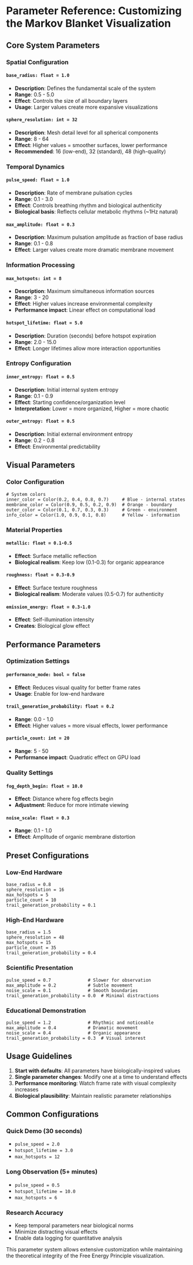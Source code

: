 # Parameter Reference: Customizing the Markov Blanket Visualization

## Core System Parameters

### Spatial Configuration

#### `base_radius: float = 1.0`
- **Description**: Defines the fundamental scale of the system  
- **Range**: 0.5 - 5.0  
- **Effect**: Controls the size of all boundary layers  
- **Usage**: Larger values create more expansive visualizations  

#### `sphere_resolution: int = 32`
- **Description**: Mesh detail level for all spherical components  
- **Range**: 8 - 64  
- **Effect**: Higher values = smoother surfaces, lower performance  
- **Recommended**: 16 (low-end), 32 (standard), 48 (high-quality)  

### Temporal Dynamics

#### `pulse_speed: float = 1.0`
- **Description**: Rate of membrane pulsation cycles  
- **Range**: 0.1 - 3.0  
- **Effect**: Controls breathing rhythm and biological authenticity  
- **Biological basis**: Reflects cellular metabolic rhythms (~1Hz natural)  

#### `max_amplitude: float = 0.3`
- **Description**: Maximum pulsation amplitude as fraction of base radius  
- **Range**: 0.1 - 0.8  
- **Effect**: Larger values create more dramatic membrane movement  

### Information Processing

#### `max_hotspots: int = 8`
- **Description**: Maximum simultaneous information sources  
- **Range**: 3 - 20  
- **Effect**: Higher values increase environmental complexity  
- **Performance impact**: Linear effect on computational load  

#### `hotspot_lifetime: float = 5.0`
- **Description**: Duration (seconds) before hotspot expiration  
- **Range**: 2.0 - 15.0  
- **Effect**: Longer lifetimes allow more interaction opportunities  

### Entropy Configuration

#### `inner_entropy: float = 0.5`
- **Description**: Initial internal system entropy  
- **Range**: 0.1 - 0.9  
- **Effect**: Starting confidence/organization level  
- **Interpretation**: Lower = more organized, Higher = more chaotic  

#### `outer_entropy: float = 0.5`
- **Description**: Initial external environment entropy  
- **Range**: 0.2 - 0.8  
- **Effect**: Environmental predictability  

## Visual Parameters

### Color Configuration

```gdscript
# System colors
inner_color = Color(0.2, 0.4, 0.8, 0.7)     # Blue - internal states
membrane_color = Color(0.9, 0.5, 0.2, 0.9)  # Orange - boundary
outer_color = Color(0.1, 0.7, 0.3, 0.3)     # Green - environment
info_color = Color(1.0, 0.9, 0.1, 0.8)      # Yellow - information
```

### Material Properties

#### `metallic: float = 0.1-0.5`
- **Effect**: Surface metallic reflection  
- **Biological realism**: Keep low (0.1-0.3) for organic appearance  

#### `roughness: float = 0.3-0.9`
- **Effect**: Surface texture roughness  
- **Biological realism**: Moderate values (0.5-0.7) for authenticity  

#### `emission_energy: float = 0.3-1.0`
- **Effect**: Self-illumination intensity  
- **Creates**: Biological glow effect  

## Performance Parameters

### Optimization Settings

#### `performance_mode: bool = false`
- **Effect**: Reduces visual quality for better frame rates  
- **Usage**: Enable for low-end hardware  

#### `trail_generation_probability: float = 0.2`
- **Range**: 0.0 - 1.0  
- **Effect**: Higher values = more visual effects, lower performance  

#### `particle_count: int = 20`
- **Range**: 5 - 50  
- **Performance impact**: Quadratic effect on GPU load  

### Quality Settings

#### `fog_depth_begin: float = 10.0`
- **Effect**: Distance where fog effects begin  
- **Adjustment**: Reduce for more intimate viewing  

#### `noise_scale: float = 0.3`
- **Range**: 0.1 - 1.0  
- **Effect**: Amplitude of organic membrane distortion  

## Preset Configurations

### Low-End Hardware
```gdscript
base_radius = 0.8
sphere_resolution = 16
max_hotspots = 5
particle_count = 10
trail_generation_probability = 0.1
```

### High-End Hardware
```gdscript
base_radius = 1.5
sphere_resolution = 48
max_hotspots = 15
particle_count = 35
trail_generation_probability = 0.4
```

### Scientific Presentation
```gdscript
pulse_speed = 0.7              # Slower for observation
max_amplitude = 0.2            # Subtle movement
noise_scale = 0.1              # Smooth boundaries
trail_generation_probability = 0.0  # Minimal distractions
```

### Educational Demonstration
```gdscript
pulse_speed = 1.2              # Rhythmic and noticeable
max_amplitude = 0.4            # Dramatic movement
noise_scale = 0.4              # Organic appearance
trail_generation_probability = 0.3  # Visual interest
```

## Usage Guidelines

1. **Start with defaults**: All parameters have biologically-inspired values
2. **Single parameter changes**: Modify one at a time to understand effects
3. **Performance monitoring**: Watch frame rate with visual complexity increases
4. **Biological plausibility**: Maintain realistic parameter relationships

## Common Configurations

### Quick Demo (30 seconds)
- `pulse_speed = 2.0`
- `hotspot_lifetime = 3.0`
- `max_hotspots = 12`

### Long Observation (5+ minutes)
- `pulse_speed = 0.5`
- `hotspot_lifetime = 10.0`
- `max_hotspots = 6`

### Research Accuracy
- Keep temporal parameters near biological norms
- Minimize distracting visual effects
- Enable data logging for quantitative analysis

This parameter system allows extensive customization while maintaining the theoretical integrity of the Free Energy Principle visualization. 